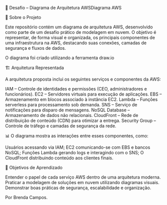 📘 Desafio – Diagrama de Arquitetura AWSDiagrama AWS 

📌 Sobre o Projeto

Este repositório contém um diagrama de arquitetura AWS, desenvolvido como parte de um desafio prático de modelagem em nuvem. O objetivo é representar, de forma visual e organizada, os principais componentes de uma infraestrutura na AWS, destacando suas conexões, camadas de segurança e fluxos de dados.

O diagrama foi criado utilizando a ferramenta draw.io

🏗️ Arquitetura Representada

A arquitetura proposta inclui os seguintes serviços e componentes da AWS:

IAM – Controle de identidades e permissões (CEO, administradores e funcionários).
EC2 – Servidores virtuais para execução de aplicações.
EBS – Armazenamento em blocos associado à instância EC2.
Lambda – Funções serverless para processamento sob demanda.
SNS – Serviço de notificações para disparo de mensagens.
NoSQL Database – Armazenamento de dados não relacionais.
CloudFront – Rede de distribuição de conteúdo (CDN) para otimizar a entrega.
Security Group – Controle de tráfego e camadas de segurança da rede.

📊 O diagrama mostra as interações entre esses componentes, como:

Usuários acessando via IAM;
EC2 comunicando-se com EBS e bancos NoSQL;
Funções Lambda gerando logs e interagindo com o SNS;
O CloudFront distribuindo conteúdo aos clientes finais.

🎯 Objetivos de Aprendizado

Entender o papel de cada serviço AWS dentro de uma arquitetura moderna.
Praticar a modelagem de soluções em nuvem utilizando diagramas visuais.
Demonstrar boas práticas de segurança, escalabilidade e organização.

Por Brenda Campos.
